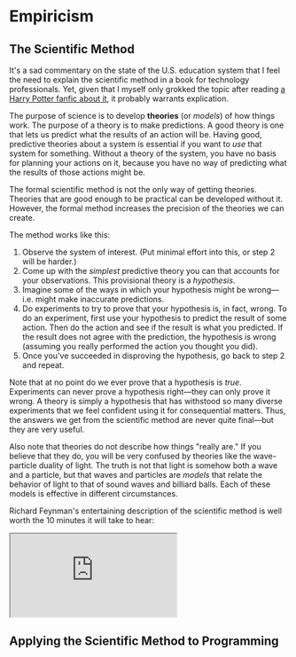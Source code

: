 # Empiricism

## The Scientific Method

It's a sad commentary on the state of the U.S. education system that I feel the need to explain the scientific method in a book for technology professionals. Yet, given that I myself only grokked the topic after reading [a Harry Potter fanfic about it](https://hpmor.com/), it probably warrants explication.

The purpose of science is to develop **theories** (or _models_) of how things work. The purpose of a theory is to make predictions. A good theory is one that lets us predict what the results of an action will be. Having good, predictive theories about a system is essential if you want to *use* that system for something. Without a theory of the system, you have no basis for planning your actions on it, because you have no way of predicting what the results of those actions might be.

The formal scientific method is not the only way of getting theories. Theories that are good enough to be practical can be developed without it. However, the formal method increases the precision of the theories we can create.

The method works like this:

1. Observe the system of interest. (Put minimal effort into this, or step 2 will be harder.)
2. Come up with the *simplest* predictive theory you can that accounts for your observations. This provisional theory is a *hypothesis*.
3. Imagine some of the ways in which your hypothesis might be wrong—i.e. might make inaccurate predictions.
4. Do experiments to try to prove that your hypothesis is, in fact, wrong. To do an experiment, first use your hypothesis to predict the result of some action. Then do the action and see if the result is what you predicted. If the result does not agree with the prediction, the hypothesis is wrong (assuming you really performed the action you thought you did).
5. Once you've succeeded in disproving the hypothesis, go back to step 2 and repeat.

Note that at no point do we ever prove that a hypothesis is *true*. Experiments can never prove a hypothesis right—they can only prove it wrong. A theory is simply a hypothesis that has withstood so many diverse experiments that we feel confident using it for consequential matters. Thus, the answers we get from the scientific method are never quite final—but they are very useful.

Also note that theories do not describe how things "really are." If you believe that they do, you will be very confused by theories like the wave-particle duality of light. The truth is not that light is somehow both a wave and a particle, but that waves and particles are _models_ that relate the behavior of light to that of sound waves and billiard balls. Each of these models is effective in different circumstances.

Richard Feynman's entertaining description of the scientific method is well worth the 10 minutes it will take to hear:

<iframe src="https://www.youtube-nocookie.com/embed/EYPapE-3FRw?rel=0&iv_load_policy=3"></iframe>

## Applying the Scientific Method to Programming
